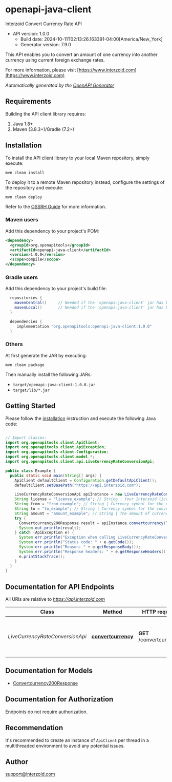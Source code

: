 # openapi-java-client

Interzoid Convert Currency Rate API
- API version: 1.0.0
  - Build date: 2024-10-11T02:13:26.163391-04:00[America/New_York]
  - Generator version: 7.9.0

This API enables you to convert an amount of one currency into another currency using current foreign exchange rates.

  For more information, please visit [https://www.interzoid.com](https://www.interzoid.com)

*Automatically generated by the [OpenAPI Generator](https://openapi-generator.tech)*


## Requirements

Building the API client library requires:
1. Java 1.8+
2. Maven (3.8.3+)/Gradle (7.2+)

## Installation

To install the API client library to your local Maven repository, simply execute:

```shell
mvn clean install
```

To deploy it to a remote Maven repository instead, configure the settings of the repository and execute:

```shell
mvn clean deploy
```

Refer to the [OSSRH Guide](http://central.sonatype.org/pages/ossrh-guide.html) for more information.

### Maven users

Add this dependency to your project's POM:

```xml
<dependency>
  <groupId>org.openapitools</groupId>
  <artifactId>openapi-java-client</artifactId>
  <version>1.0.0</version>
  <scope>compile</scope>
</dependency>
```

### Gradle users

Add this dependency to your project's build file:

```groovy
  repositories {
    mavenCentral()     // Needed if the 'openapi-java-client' jar has been published to maven central.
    mavenLocal()       // Needed if the 'openapi-java-client' jar has been published to the local maven repo.
  }

  dependencies {
     implementation "org.openapitools:openapi-java-client:1.0.0"
  }
```

### Others

At first generate the JAR by executing:

```shell
mvn clean package
```

Then manually install the following JARs:

* `target/openapi-java-client-1.0.0.jar`
* `target/lib/*.jar`

## Getting Started

Please follow the [installation](#installation) instruction and execute the following Java code:

```java

// Import classes:
import org.openapitools.client.ApiClient;
import org.openapitools.client.ApiException;
import org.openapitools.client.Configuration;
import org.openapitools.client.model.*;
import org.openapitools.client.api.LiveCurrencyRateConversionApi;

public class Example {
  public static void main(String[] args) {
    ApiClient defaultClient = Configuration.getDefaultApiClient();
    defaultClient.setBasePath("https://api.interzoid.com");

    LiveCurrencyRateConversionApi apiInstance = new LiveCurrencyRateConversionApi(defaultClient);
    String license = "license_example"; // String | Your Interzoid license API key. Register at www.interzoid.com/register
    String from = "from_example"; // String | Currency symbol for the converted from amount
    String to = "to_example"; // String | Currency symbol for the converted to amount
    String amount = "amount_example"; // String | The amount of currency to be converted
    try {
      Convertcurrency200Response result = apiInstance.convertcurrency(license, from, to, amount);
      System.out.println(result);
    } catch (ApiException e) {
      System.err.println("Exception when calling LiveCurrencyRateConversionApi#convertcurrency");
      System.err.println("Status code: " + e.getCode());
      System.err.println("Reason: " + e.getResponseBody());
      System.err.println("Response headers: " + e.getResponseHeaders());
      e.printStackTrace();
    }
  }
}

```

## Documentation for API Endpoints

All URIs are relative to *https://api.interzoid.com*

Class | Method | HTTP request | Description
------------ | ------------- | ------------- | -------------
*LiveCurrencyRateConversionApi* | [**convertcurrency**](docs/LiveCurrencyRateConversionApi.md#convertcurrency) | **GET** /convertcurrency | Converts amount in one currency to that of another


## Documentation for Models

 - [Convertcurrency200Response](docs/Convertcurrency200Response.md)


<a id="documentation-for-authorization"></a>
## Documentation for Authorization

Endpoints do not require authorization.


## Recommendation

It's recommended to create an instance of `ApiClient` per thread in a multithreaded environment to avoid any potential issues.

## Author

support@interzoid.com

